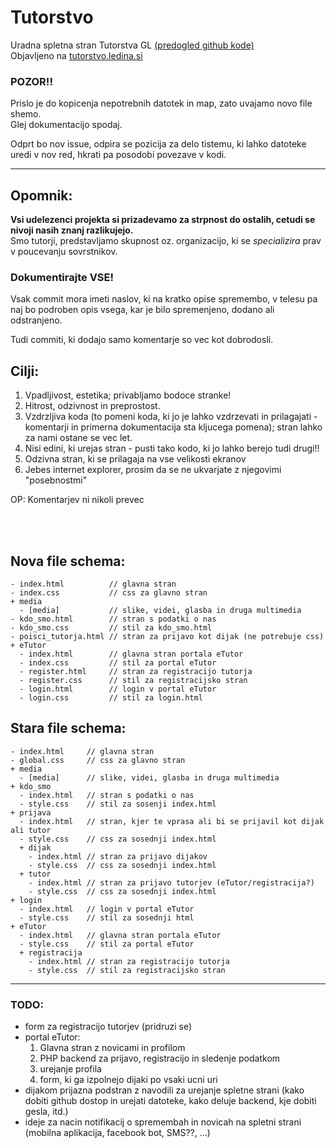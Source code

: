 # Tutorstvo

Uradna spletna stran Tutorstva GL [(predogled github kode)](https://plojyon.github.io/tutorstvo/)  
Objavljeno na [tutorstvo.ledina.si](https://tutorstvo.ledina.si)


### **POZOR!!**
Prislo je do kopicenja nepotrebnih datotek in map, zato uvajamo novo file shemo.  
Glej dokumentacijo spodaj.  

Odprt bo nov issue, odpira se pozicija za delo tistemu,
ki lahko datoteke uredi v nov red, hkrati pa posodobi povezave v kodi.

---

Opomnik:
--------
**Vsi udelezenci projekta si prizadevamo za strpnost do ostalih,
cetudi se nivoji nasih znanj razlikujejo.**\
Smo tutorji, predstavljamo skupnost oz. organizacijo, ki se *specializira*
prav v poucevanju sovrstnikov.

### Dokumentirajte VSE!
Vsak commit mora imeti naslov, ki na kratko opise spremembo,
v telesu pa naj bo podroben opis vsega, kar je bilo spremenjeno,
dodano ali odstranjeno.

Tudi commiti, ki dodajo samo komentarje so vec kot dobrodosli.


Cilji:
------
1. Vpadljivost, estetika; privabljamo bodoce stranke!
2. Hitrost, odzivnost in preprostost.
3. Vzdrzljiva koda (to pomeni koda, ki jo je lahko vzdrzevati in prilagajati - komentarji in primerna dokumentacija sta kljucega pomena); stran lahko za nami ostane se vec let.
4. Nisi edini, ki urejas stran - pusti tako kodo, ki jo lahko berejo tudi drugi!!
5. Odzivna stran, ki se prilagaja na vse velikosti ekranov
6. Jebes internet explorer, prosim da se ne ukvarjate z njegovimi "posebnostmi"

OP: Komentarjev ni nikoli prevec

<br><br>


## Nova file schema:
```
- index.html          // glavna stran
- index.css           // css za glavno stran
+ media
  - [media]           // slike, videi, glasba in druga multimedia
- kdo_smo.html        // stran s podatki o nas
- kdo_smo.css         // stil za kdo_smo.html
- poisci_tutorja.html // stran za prijavo kot dijak (ne potrebuje css)
+ eTutor
  - index.html        // glavna stran portala eTutor
  - index.css	      // stil za portal eTutor
  - register.html     // stran za registracijo tutorja
  - register.css      // stil za registracijsko stran
  - login.html        // login v portal eTutor
  - login.css         // stil za login.html
```

## Stara file schema:
```
- index.html     // glavna stran
- global.css     // css za glavno stran
+ media
  - [media]      // slike, videi, glasba in druga multimedia
+ kdo_smo
  - index.html   // stran s podatki o nas
  - style.css    // stil za sosenji index.html
+ prijava
  - index.html   // stran, kjer te vprasa ali bi se prijavil kot dijak ali tutor
  - style.css    // css za sosednji index.html
  + dijak
    - index.html // stran za prijavo dijakov
    - style.css  // css za sosednji index.html
  + tutor
    - index.html // stran za prijavo tutorjev (eTutor/registracija?)
    - style.css  // css za sosednji index.html
+ login
  - index.html   // login v portal eTutor
  - style.css    // stil za sosednji html
+ eTutor
  - index.html   // glavna stran portala eTutor
  - style.css	 // stil za portal eTutor
  + registracija
    - index.html // stran za registracijo tutorja
    - style.css  // stil za registracijsko stran
```
---


### TODO:
 - form za registracijo tutorjev (pridruzi se)
 - portal eTutor:
	1. Glavna stran z novicami in profilom
	2. PHP backend za prijavo, registracijo in sledenje podatkom
	3. urejanje profila
	4. form, ki ga izpolnejo dijaki po vsaki ucni uri
 - dijakom prijazna podstran z navodili za urejanje spletne strani (kako dobiti github dostop in urejati datoteke, kako deluje backend, kje dobiti gesla, itd.)
 - ideje za nacin notifikacij o spremembah in novicah na spletni strani (mobilna aplikacija, facebook bot, SMS??, ...)
